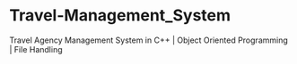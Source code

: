 # Travel-Management_System
Travel Agency Management System in C++ | Object Oriented Programming | File Handling
